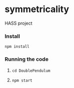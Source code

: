 # symmetricality
HASS project

### Install

`npm install`

### Running the code

1. `cd DoublePendulum `

2. `npm start`
